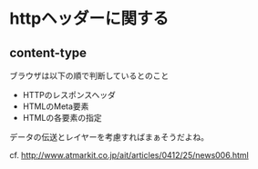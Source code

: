 # httpヘッダーに関する

## content-type
ブラウザは以下の順で判断しているとのこと

* HTTPのレスポンスヘッダ
* HTMLのMeta要素
* HTMLの各要素の指定

データの伝送とレイヤーを考慮すればまぁそうだよね。

cf. http://www.atmarkit.co.jp/ait/articles/0412/25/news006.html